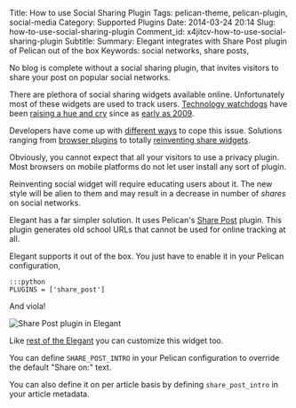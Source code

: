 Title: How to use Social Sharing Plugin
Tags: pelican-theme, pelican-plugin, social-media
Category: Supported Plugins
Date: 2014-03-24 20:14
Slug: how-to-use-social-sharing-plugin
Comment_id: x4jitcv-how-to-use-social-sharing-plugin
Subtitle:
Summary: Elegant integrates with Share Post plugin of Pelican out of the box
Keywords: social networks, share posts,

No blog is complete without a social sharing plugin, that invites visitors to
share your post on popular social networks.

There are plethora of social sharing widgets available online. Unfortunately
most of these widgets are used to track users. [Technology
watchdogs](http://techliberation.com/2011/05/20/privacy-solutions-how-to-block-facebooks-like-button-and-other-social-widgets/)
have been [raising a hue and
cry](http://online.wsj.com/news/articles/SB10001424052748704281504576329441432995616#printMode)
since as [early as
2009](https://www.eff.org/deeplinks/2009/09/online-trackers-and-social-networks).

Developers have come up with [different ways](http://fixtracking.com/) to cope
this issue. Solutions ranging from [browser plugins](https://disconnect.me/) to
totally [reinventing share
widgets](http://panzi.github.io/SocialSharePrivacy/).

Obviously, you cannot expect that all your visitors to use a privacy plugin.
Most browsers on mobile platforms do not let user install any sort of plugin.

Reinventing social widget will require educating users about it. The new style
will be alien to them and may result in a decrease in number of _shares_ on
social networks.

Elegant has a far simpler solution. It uses Pelican's [Share
Post](https://github.com/getpelican/pelican-plugins/tree/master/share_post)
plugin. This plugin generates old school URLs that cannot be used for online
tracking at all.

Elegant supports it out of the box. You just have to enable it in your Pelican
configuration,

    :::python
    PLUGINS = ['share_post']

And viola!

![Share Post plugin in Elegant]({static}/images/elegant-theme-share-post-plugin.png)

Like [rest of the Elegant](how-to-customize-elegant) you can customize this
widget too.

You can define `SHARE_POST_INTRO` in your Pelican configuration to override the
default "Share on:" text.

You can also define it on per article basis by defining `share_post_intro` in
your article metadata.
